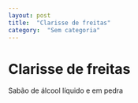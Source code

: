 ```yaml
---
layout: post
title:  "Clarisse de freitas"
category:  "Sem categoria"
---
```


# Clarisse de freitas

Sabão de álcool líquido e em pedra
